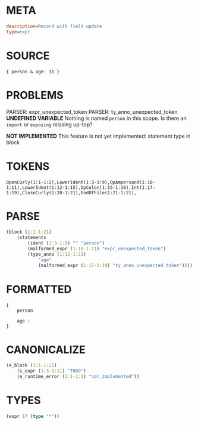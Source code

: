 # META
~~~ini
description=Record with field update
type=expr
~~~
# SOURCE
~~~roc
{ person & age: 31 }
~~~
# PROBLEMS
PARSER: expr_unexpected_token
PARSER: ty_anno_unexpected_token
**UNDEFINED VARIABLE**
Nothing is named `person` in this scope.
Is there an `import` or `exposing` missing up-top?

**NOT IMPLEMENTED**
This feature is not yet implemented: statement type in block

# TOKENS
~~~zig
OpenCurly(1:1-1:2),LowerIdent(1:3-1:9),OpAmpersand(1:10-1:11),LowerIdent(1:12-1:15),OpColon(1:15-1:16),Int(1:17-1:19),CloseCurly(1:20-1:21),EndOfFile(1:21-1:21),
~~~
# PARSE
~~~clojure
(block (1:1-1:21)
	(statements
		(ident (1:3-1:9) "" "person")
		(malformed_expr (1:10-1:11) "expr_unexpected_token")
		(type_anno (1:12-1:21)
			"age"
			(malformed_expr (1:17-1:19) "ty_anno_unexpected_token"))))
~~~
# FORMATTED
~~~roc
{
	person
	
	age : 
}
~~~
# CANONICALIZE
~~~clojure
(e_block (1:1-1:21)
	(s_expr (1:3-1:11) "TODO")
	(e_runtime_error (1:1-1:1) "not_implemented"))
~~~
# TYPES
~~~clojure
(expr 17 (type "*"))
~~~